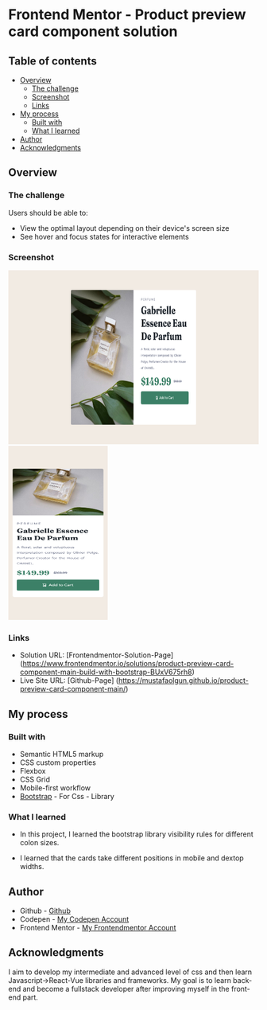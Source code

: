 # Frontend Mentor - Product preview card component solution

## Table of contents

- [Overview](#overview)
  - [The challenge](#the-challenge)
  - [Screenshot](#screenshot)
  - [Links](#links)
- [My process](#my-process)
  - [Built with](#built-with)
  - [What I learned](#what-i-learned)
- [Author](#author)
- [Acknowledgments](#acknowledgments)

## Overview

### The challenge

Users should be able to:

- View the optimal layout depending on their device's screen size
- See hover and focus states for interactive elements

### Screenshot


<img src="./design/desktop-screenshot.png" width="600" height="350" />
<img src="./design/mobil-screenshot.png" alt="mobile design" width="200" height="350" />


### Links

- Solution URL: [Frontendmentor-Solution-Page] (https://www.frontendmentor.io/solutions/product-preview-card-component-main-build-with-bootstrap-BUxV675rh8)
- Live Site URL: [Github-Page] (https://mustafaolgun.github.io/product-preview-card-component-main/)

## My process

### Built with

- Semantic HTML5 markup
- CSS custom properties
- Flexbox
- CSS Grid
- Mobile-first workflow
- [Bootstrap](https://getbootstrap.com/) - For Css - Library

### What I learned

  - In this project, I learned the bootstrap library visibility rules for different colon sizes.

  - I learned that the cards take different positions in mobile and dextop widths.

## Author

- Github - [Github](https://github.com/mustafaolgun)
- Codepen - [My Codepen Account](https://codepen.io/mustafaolgun)
- Frontend Mentor - [My Frontendmentor Account](https://www.frontendmentor.io/profile/mustafaolgun)

## Acknowledgments

I aim to develop my intermediate and advanced level of css and then learn Javascript->React-Vue libraries and frameworks. My goal is to learn back-end and become a fullstack developer after improving myself in the front-end part.

